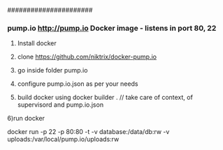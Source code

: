 ######################

### pump.io http://pump.io Docker image - listens in port 80, 22

1) Install docker

2) clone  https://github.com/niktrix/docker-pump.io

3) go inside folder pump.io

4) configure pump.io.json as per your needs

5) build docker using
docker builder .
    // take care of context, of supervisord and pump.io.json

6)run docker

 docker run -p 22 -p 80:80 -t -v database:/data/db:rw  -v uploads:/var/local/pump.io/uploads:rw <Image Id>
